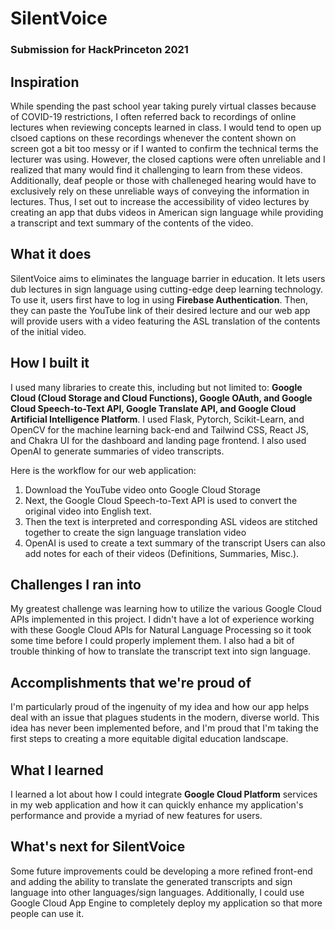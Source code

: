 # SilentVoice

### Submission for HackPrinceton 2021

## Inspiration
While spending the past school year taking purely virtual classes because of COVID-19 restrictions, I often referred back to recordings of online lectures when reviewing concepts learned in class. I would tend to open up clsoed captions on these recordings whenever the content shown on screen got a bit too messy or if I wanted to confirm the technical terms the lecturer was using. However, the closed captions were often unreliable and I realized that many would find it challenging to learn from these videos. Additionally, deaf people or those with challeneged hearing would have to exclusively rely on these unreliable ways of conveying the information in lectures. Thus, I set out to increase the accessibility of video lectures by creating an app that dubs videos in American sign language while providing a transcript and text summary of the contents of the video.  

## What it does
SilentVoice aims to eliminates the language barrier in education. It lets users dub lectures in sign language using cutting-edge deep learning technology. To use it, users first have to log in using **Firebase Authentication**. Then, they can paste the YouTube link of their desired lecture and our web app will provide users with a video featuring the ASL translation of the contents of the initial video. 

## How I built it
I used many libraries to create this, including but not limited to: **Google Cloud (Cloud Storage and Cloud Functions), Google OAuth, and Google Cloud Speech-to-Text API, Google Translate API, and Google Cloud Artificial Intelligence Platform**. I used Flask, Pytorch, Scikit-Learn, and OpenCV for the machine learning back-end and Tailwind CSS, React JS, and Chakra UI for the dashboard and landing page frontend. I also used OpenAI to generate summaries of video transcripts.

Here is the workflow for our web application:
1. Download the YouTube video onto Google Cloud Storage
2. Next, the Google Cloud Speech-to-Text API is used to convert the original video into English text.
3. Then the text is interpreted and corresponding ASL videos are stitched together to create the sign language translation video
4. OpenAI is used to create a text summary of the transcript
Users can also add notes for each of their videos (Definitions, Summaries, Misc.).  

## Challenges I ran into
My greatest challenge was learning how to utilize the various Google Cloud APIs implemented in this project. I didn't have a lot of experience working with these Google Cloud APIs for Natural Language Processing so it took some time before I could properly implement them. I also had a bit of trouble thinking of how to translate the transcript text into sign language.  
## Accomplishments that we're proud of
I'm particularly proud of the ingenuity of my idea and how our app helps deal with an issue that plagues students in the modern, diverse world. This idea has never been implemented before, and I'm proud that I'm taking the first steps to creating a more equitable digital education landscape.

## What I learned
I learned a lot about how I could integrate **Google Cloud Platform** services in my web application and how it can quickly enhance my application's performance and provide a myriad of new features for users.

## What's next for SilentVoice
Some future improvements could be developing a more refined front-end and adding the ability to translate the generated transcripts and sign language into other languages/sign languages. Additionally, I could use Google Cloud App Engine to completely deploy my application so that more people can use it.  

